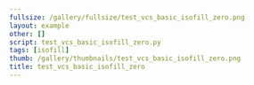 ```yaml
---
fullsize: /gallery/fullsize/test_vcs_basic_isofill_zero.png
layout: example
other: []
script: test_vcs_basic_isofill_zero.py
tags: [isofill]
thumb: /gallery/thumbnails/test_vcs_basic_isofill_zero.png
title: test_vcs_basic_isofill_zero
---
```

